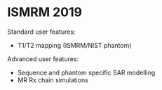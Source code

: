 # ISMRM 2019

Standard user features:
- T1/T2 mapping (ISMRM/NIST phantom)

Advanced user features:
- Sequence and phantom specific SAR modelling
- MR Rx chain simulations
